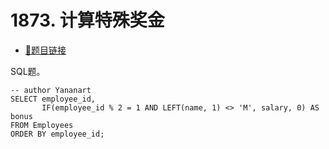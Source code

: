 # 1873. 计算特殊奖金

- [🔗题目链接](https://leetcode-cn.com/problems/calculate-special-bonus/)

SQL题。

```mysql
-- author Yananart
SELECT employee_id,
       IF(employee_id % 2 = 1 AND LEFT(name, 1) <> 'M', salary, 0) AS bonus
FROM Employees
ORDER BY employee_id;
```

